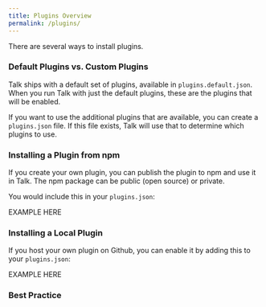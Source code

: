 ```yaml
---
title: Plugins Overview
permalink: /plugins/
---
```


There are several ways to install plugins.

### Default Plugins vs. Custom Plugins

Talk ships with a default set of plugins, available in `plugins.default.json`. When you run Talk with just the default plugins, these are the plugins that will be enabled.

If you want to use the additional plugins that are available, you can create a `plugins.json` file. If this file exists, Talk will use that to determine which plugins to use.

### Installing a Plugin from npm


If you create your own plugin, you can publish the plugin to npm and use it in Talk. The npm package can be public (open source) or private.

You would include this in your `plugins.json`:

EXAMPLE HERE

### Installing a Local Plugin

If you host your own plugin on Github, you can enable it by adding this to your `plugins.json`:

EXAMPLE HERE

### Best Practice



